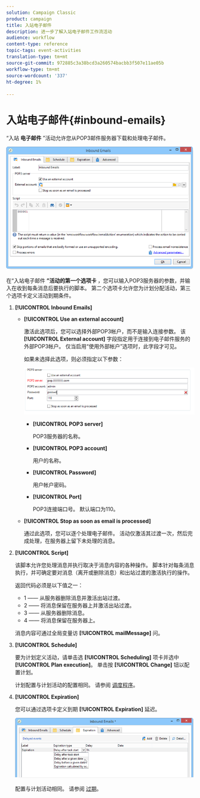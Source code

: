 ```yaml
---
solution: Campaign Classic
product: campaign
title: 入站电子邮件
description: 进一步了解入站电子邮件工作流活动
audience: workflow
content-type: reference
topic-tags: event-activities
translation-type: tm+mt
source-git-commit: 972885c3a38bcd3a260574bacbb3f507e11ae05b
workflow-type: tm+mt
source-wordcount: '337'
ht-degree: 1%

---
```



# 入站电子邮件{#inbound-emails}

“入站 **电子邮件** ”活动允许您从POP3邮件服务器下载和处理电子邮件。

![](assets/email_rec_edit_1.png)

在“入站电子邮件 **”活动的第一个选项卡** ，您可以输入POP3服务器的参数，并输入在收到每条消息后要执行的脚本。 第二个选项卡允许您为计划分配活动，第三个选项卡定义活动到期条件。

1. **[!UICONTROL Inbound Emails]**

   * **[!UICONTROL Use an external account]**

      激活此选项后，您可以选择外部POP3帐户，而不是输入连接参数。 该 **[!UICONTROL External account]** 字段指定用于连接到电子邮件服务的外部POP3帐户。 仅当启用“使用外部帐户”选项时，此字段才可见。

      如果未选择此选项，则必须指定以下参数：

      ![](assets/email_rec_edit_1b.png)

      * **[!UICONTROL POP3 server]**

         POP3服务器的名称。

      * **[!UICONTROL POP3 account]**

         用户的名称。

      * **[!UICONTROL Password]**

         用户帐户密码。

      * **[!UICONTROL Port]**

         POP3连接端口号。 默认端口为110。
   * **[!UICONTROL Stop as soon as email is processed]**

      通过此选项，您可以逐个处理电子邮件。 活动仅激活其过渡一次，然后完成处理，在服务器上留下未处理的消息。


1. **[!UICONTROL Script]**

   该脚本允许您处理消息并执行取决于消息内容的各种操作。 脚本针对每条消息执行，并可确定要对消息（离开或删除消息）和出站过渡的激活执行的操作。

   返回代码必须是以下值之一：

   * 1 —— 从服务器删除消息并激活出站过渡。
   * 2 —— 将消息保留在服务器上并激活出站过渡。
   * 3 —— 从服务器删除消息。
   * 4 —— 将消息保留在服务器上。

   消息内容可通过全局变量访 **[!UICONTROL mailMessage]** 问。

1. **[!UICONTROL Schedule]**

   要为计划定义活动，请单击选 **[!UICONTROL Scheduling]** 项卡并选中 **[!UICONTROL Plan execution]**。 单击按 **[!UICONTROL Change]** 钮以配置计划。

   计划配置与计划活动的配置相同。 请参阅 [调度程序](../../workflow/using/scheduler.md)。

1. **[!UICONTROL Expiration]**

   您可以通过选项卡定义到期 **[!UICONTROL Expiration]** 延迟。

   ![](assets/email_rec_edit_3.png)

   配置与计划活动相同。 请参阅 [过期](../../workflow/using/defining-approvals.md)。

